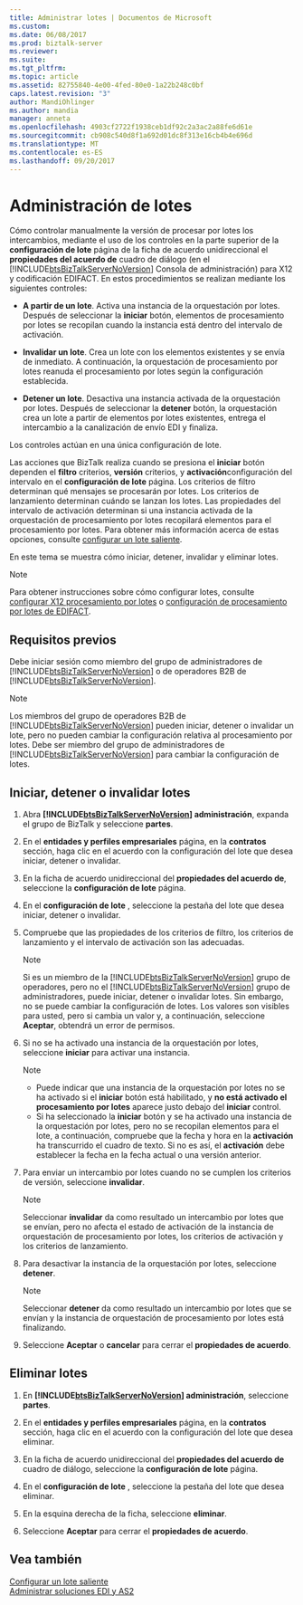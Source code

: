 ```yaml
---
title: Administrar lotes | Documentos de Microsoft
ms.custom: 
ms.date: 06/08/2017
ms.prod: biztalk-server
ms.reviewer: 
ms.suite: 
ms.tgt_pltfrm: 
ms.topic: article
ms.assetid: 82755840-4e00-4fed-80e0-1a22b248c0bf
caps.latest.revision: "3"
author: MandiOhlinger
ms.author: mandia
manager: anneta
ms.openlocfilehash: 4903cf2722f1938ceb1df92c2a3ac2a88fe6d61e
ms.sourcegitcommit: cb908c540d8f1a692d01dc8f313e16cb4b4e696d
ms.translationtype: MT
ms.contentlocale: es-ES
ms.lasthandoff: 09/20/2017
---
```

# <a name="managing-batches"></a>Administración de lotes
Cómo controlar manualmente la versión de procesar por lotes los intercambios, mediante el uso de los controles en la parte superior de la **configuración de lote** página de la ficha de acuerdo unidireccional el **propiedades del acuerdo de** cuadro de diálogo (en el [!INCLUDE[btsBizTalkServerNoVersion](../includes/btsbiztalkservernoversion-md.md)] Consola de administración) para X12 y codificación EDIFACT. En estos procedimientos se realizan mediante los siguientes controles:  
  
-   **A partir de un lote**. Activa una instancia de la orquestación por lotes. Después de seleccionar la **iniciar** botón, elementos de procesamiento por lotes se recopilan cuando la instancia está dentro del intervalo de activación.  
  
-   **Invalidar un lote**. Crea un lote con los elementos existentes y se envía de inmediato. A continuación, la orquestación de procesamiento por lotes reanuda el procesamiento por lotes según la configuración establecida.  
  
-   **Detener un lote**. Desactiva una instancia activada de la orquestación por lotes. Después de seleccionar la **detener** botón, la orquestación crea un lote a partir de elementos por lotes existentes, entrega el intercambio a la canalización de envío EDI y finaliza.  
  
 Los controles actúan en una única configuración de lote.  
  
 Las acciones que BizTalk realiza cuando se presiona el **iniciar** botón dependen el **filtro** criterios, **versión** criterios, y **activación**configuración del intervalo en el **configuración de lote** página. Los criterios de filtro determinan qué mensajes se procesarán por lotes. Los criterios de lanzamiento determinan cuándo se lanzan los lotes. Las propiedades del intervalo de activación determinan si una instancia activada de la orquestación de procesamiento por lotes recopilará elementos para el procesamiento por lotes. Para obtener más información acerca de estas opciones, consulte [configurar un lote saliente](../core/configuring-an-outgoing-batch.md).  

En este tema se muestra cómo iniciar, detener, invalidar y eliminar lotes.  

> [!NOTE]
>  Para obtener instrucciones sobre cómo configurar lotes, consulte [configurar X12 procesamiento por lotes](../core/configuring-batching-x12.md) o [configuración de procesamiento por lotes de EDIFACT](../core/configuring-batching-edifact.md). 
  
## <a name="prerequisites"></a>Requisitos previos  
 Debe iniciar sesión como miembro del grupo de administradores de [!INCLUDE[btsBizTalkServerNoVersion](../includes/btsbiztalkservernoversion-md.md)] o de operadores B2B de [!INCLUDE[btsBizTalkServerNoVersion](../includes/btsbiztalkservernoversion-md.md)].  
  
> [!NOTE]
>  Los miembros del grupo de operadores B2B de [!INCLUDE[btsBizTalkServerNoVersion](../includes/btsbiztalkservernoversion-md.md)] pueden iniciar, detener o invalidar un lote, pero no pueden cambiar la configuración relativa al procesamiento por lotes. Debe ser miembro del grupo de administradores de [!INCLUDE[btsBizTalkServerNoVersion](../includes/btsbiztalkservernoversion-md.md)] para cambiar la configuración de lotes.  
  
## <a name="start-stop-and-override-batches"></a>Iniciar, detener o invalidar lotes  
  
1.  Abra  **[!INCLUDE[btsBizTalkServerNoVersion](../includes/btsbiztalkservernoversion-md.md)] administración**, expanda el grupo de BizTalk y seleccione **partes**.  
  
2.  En el **entidades y perfiles empresariales** página, en la **contratos** sección, haga clic en el acuerdo con la configuración del lote que desea iniciar, detener o invalidar.  
  
3.  En la ficha de acuerdo unidireccional del **propiedades del acuerdo de**, seleccione la **configuración de lote** página.  
  
4.  En el **configuración de lote** , seleccione la pestaña del lote que desea iniciar, detener o invalidar.  
  
5.  Compruebe que las propiedades de los criterios de filtro, los criterios de lanzamiento y el intervalo de activación son las adecuadas.  
  
    > [!NOTE]
    >  Si es un miembro de la [!INCLUDE[btsBizTalkServerNoVersion](../includes/btsbiztalkservernoversion-md.md)] grupo de operadores, pero no el [!INCLUDE[btsBizTalkServerNoVersion](../includes/btsbiztalkservernoversion-md.md)] grupo de administradores, puede iniciar, detener o invalidar lotes. Sin embargo, no se puede cambiar la configuración de lotes. Los valores son visibles para usted, pero si cambia un valor y, a continuación, seleccione **Aceptar**, obtendrá un error de permisos.  
  
6.  Si no se ha activado una instancia de la orquestación por lotes, seleccione **iniciar** para activar una instancia.  
  
    > [!NOTE]
    >  - Puede indicar que una instancia de la orquestación por lotes no se ha activado si el **iniciar** botón está habilitado, y **no está activado el procesamiento por lotes** aparece justo debajo del **iniciar** control.  
    >  - Si ha seleccionado la **iniciar** botón y se ha activado una instancia de la orquestación por lotes, pero no se recopilan elementos para el lote, a continuación, compruebe que la fecha y hora en la **activación** ha transcurrido el cuadro de texto. Si no es así, el **activación** debe establecer la fecha en la fecha actual o una versión anterior.  
  
7.  Para enviar un intercambio por lotes cuando no se cumplen los criterios de versión, seleccione **invalidar**.  
  
    > [!NOTE]
    >  Seleccionar **invalidar** da como resultado un intercambio por lotes que se envían, pero no afecta el estado de activación de la instancia de orquestación de procesamiento por lotes, los criterios de activación y los criterios de lanzamiento.  
  
8.  Para desactivar la instancia de la orquestación por lotes, seleccione **detener**.  
  
    > [!NOTE]
    >  Seleccionar **detener** da como resultado un intercambio por lotes que se envían y la instancia de orquestación de procesamiento por lotes está finalizando.  
  
9. Seleccione **Aceptar** o **cancelar** para cerrar el **propiedades de acuerdo**.  

## <a name="delete-batches"></a>Eliminar lotes  
  
1.  En  **[!INCLUDE[btsBizTalkServerNoVersion](../includes/btsbiztalkservernoversion-md.md)] administración**, seleccione **partes**.  
  
2.  En el **entidades y perfiles empresariales** página, en la **contratos** sección, haga clic en el acuerdo con la configuración del lote que desea eliminar.  
  
3.  En la ficha de acuerdo unidireccional del **propiedades del acuerdo de** cuadro de diálogo, seleccione la **configuración de lote** página.  
  
4.  En el **configuración de lote** , seleccione la pestaña del lote que desea eliminar.  
  
5.  En la esquina derecha de la ficha, seleccione **eliminar**.  
  
6.  Seleccione **Aceptar** para cerrar el **propiedades de acuerdo**.  

  
## <a name="see-also"></a>Vea también  
 [Configurar un lote saliente](../core/configuring-an-outgoing-batch.md)  
 [Administrar soluciones EDI y AS2](../core/managing-edi-and-as2-solutions.md)